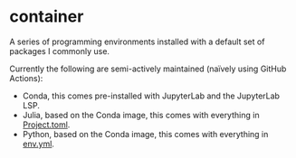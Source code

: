 # container

A series of programming environments installed with a default set of packages I
commonly use.

Currently the following are semi-actively maintained (naïvely using GitHub
    Actions):
  - Conda, this comes pre-installed with JupyterLab and the JupyterLab LSP.
  - Julia, based on the Conda image, this comes with everything in
    [Project.toml][Project.toml].
  - Python, based on the Conda image, this comes with everything in
    [env.yml][env.yml].

[Project.toml]: julia/root/.julia/environments/base/Project.toml
[env.yml]: python/root/env.yml
